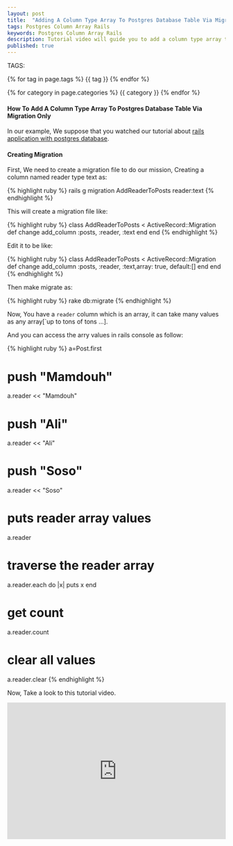 ```yaml
---
layout: post
title:  "Adding A Column Type Array To Postgres Database Table Via Migration Only"
tags: Postgres Column Array Rails
keywords: Postgres Column Array Rails
description: Tutorial video will guide you to add a column type array to Postgres database table via migration only.
published: true
---
```


   TAGS:
   
   {% for tag in page.tags %} {{ tag }} {% endfor %}

   {% for category in page.categories %} {{ category }} {% endfor %}

<h4>How To Add A Column Type Array To Postgres Database Table Via Migration Only</h4>

In our example, We suppose that you watched our tutorial about <a href="/2016/03/31/Rails_With_postgres_database_complete_example.html">rails application with postgres database</a>.

<h4>Creating Migration</h4>

First, We need to create a migration file to do our mission, Creating a column named reader type text as:

{% highlight ruby %}
rails g migration AddReaderToPosts reader:text
{% endhighlight %}

This will create a migration file like:

{% highlight ruby %}
class AddReaderToPosts < ActiveRecord::Migration
  def change
    add_column :posts, :reader, :text
  end
end
{% endhighlight %}

Edit it to be like:

{% highlight ruby %}
class AddReaderToPosts < ActiveRecord::Migration
  def change
    add_column :posts, :reader, :text,array: true, default:[]
  end
end
{% endhighlight %}

 Then make migrate as:

{% highlight ruby %}
rake db:migrate
{% endhighlight %}

Now, You have a `reader` column which is an array, it can take many values as any array[`up to tons of tons ...].

And you can access the arry values in rails console as follow:

{% highlight ruby %}
a=Post.first
# push "Mamdouh"
a.reader << "Mamdouh"
# push "Ali"
a.reader << "Ali"
# push "Soso"
a.reader << "Soso"
# puts reader array values
a.reader
# traverse the reader array
a.reader.each do |x|
puts x
end
# get count
a.reader.count
# clear all values
a.reader.clear
{% endhighlight %}

Now, Take a look to this tutorial video.

<iframe width="100%" height="315" src="https://www.youtube.com/embed/qetZv-ZxFL8" frameborder="0" allowfullscreen></iframe>